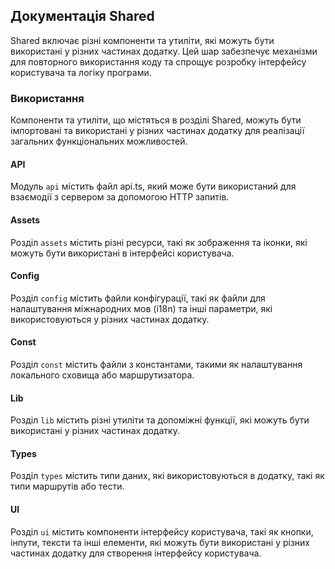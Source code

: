 ## Документація Shared

Shared включає різні компоненти та утиліти, які можуть бути використані у різних частинах додатку. Цей шар забезпечує механізми для повторного використання коду та спрощує розробку інтерфейсу користувача та логіку програми.

### Використання

Компоненти та утиліти, що містяться в розділі Shared, можуть бути імпортовані та використані у різних частинах додатку для реалізації загальних функціональних можливостей.

#### API

Модуль `api` містить файл api.ts, який може бути використаний для взаємодії з сервером за допомогою HTTP запитів.

#### Assets

Розділ `assets` містить різні ресурси, такі як зображення та іконки, які можуть бути використані в інтерфейсі користувача.

#### Config

Розділ `config` містить файли конфігурації, такі як файли для налаштування міжнародних мов (i18n) та інші параметри, які використовуються у різних частинах додатку.

#### Const

Розділ `const` містить файли з константами, такими як налаштування локального сховища або маршрутизатора.

#### Lib

Розділ `lib` містить різні утиліти та допоміжні функції, які можуть бути використані у різних частинах додатку.

#### Types

Розділ `types` містить типи даних, які використовуються в додатку, такі як типи маршрутів або тести.

#### UI

Розділ `ui` містить компоненти інтерфейсу користувача, такі як кнопки, інпути, тексти та інші елементи, які можуть бути використані у різних частинах додатку для створення інтерфейсу користувача.
